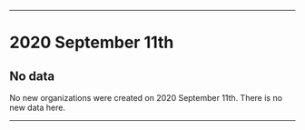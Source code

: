 
***

# 2020 September 11th

## No data

No new organizations were created on 2020 September 11th. There is no new data here.

***
